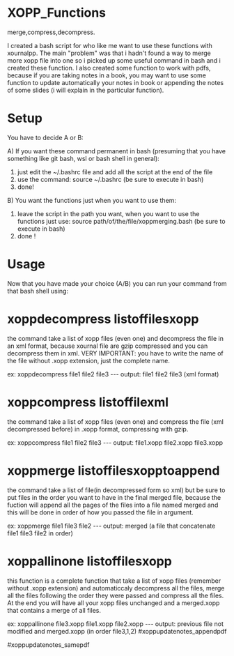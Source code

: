 # XOPP_Functions
merge,compress,decompress.

I created a bash script for who like me want to use these functions with xournalpp. 
The main "problem" was that i hadn't found a way to merge more xopp file into one so i picked up some useful command in bash and i created these function.
I also created some function to work with pdfs, because if you are taking notes in a book, you may want to use some function to update automatically your notes in book or appending the notes of some slides (i will explain in the particular function).

# Setup
You have to decide A or B:

A) If you want these command permanent in bash (presuming that you have something like git bash, wsl or bash shell in general):
  1) just edit the ~/.bashrc file and add all the script at the end of the file
  2) use the command:   source ~/.bashrc        (be sure to execute in bash)
  3) done! 

B) You want the functions just when you want to use them:
  1) leave the script in the path you want, when you want to use the functions just use:      source path/of/the/file/xoppmerging.bash (be sure to execute in bash)
  2) done !

# Usage
Now that you have made your choice (A/B) you can run your command from that bash shell using:

# xoppdecompress listoffilesxopp
  the command take a list of xopp files (even one) and decompress the file in an xml format, because xournal file are gzip compressed and you can decompress   them in xml. VERY IMPORTANT: you have to write the name of the file without .xopp extension, just the complete name.

ex:     xoppdecompress file1 file2 file3    --- output: file1 file2 file3  (xml format)

# xoppcompress listoffilexml
  the command take a list of xopp files (even one) and compress the file (xml decompressed before) in .xopp format, compressing with gzip.

ex:     xoppcompress file1 file2 file3      --- output: file1.xopp file2.xopp file3.xopp
# xoppmerge listoffilesxopptoappend
  the command take a list of file(in decompressed form so xml) but be sure to put files in the order you want to have in the final merged file, because the     fuction will append all the pages of the files into a file named merged and this will be done in order of how you passed the file in argument.

ex:   xoppmerge file1 file3 file2         --- output: merged   (a file that concatenate file1 file3 file2 in order)
 # xoppallinone listoffilesxopp
  this function is a complete function that take a list of xopp files (remember without .xopp extension) and automaticcaly decompress all the files, merge     all the files following the order they were passed and compress all the files. At the end you will have all your xopp files unchanged and a merged.xopp       that contains a merge of all files.

ex: xoppallinone file3.xopp file1.xopp file2.xopp    --- output: previous file not modified and merged.xopp (in order file3,1,2)
#xoppupdatenotes_appendpdf

#xoppupdatenotes_samepdf
